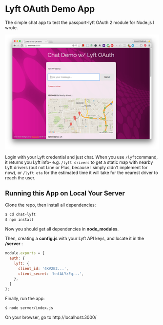 

# Lyft OAuth Demo App

The simple chat app to test the passport-lyft OAuth 2 module for Node.js I wrote.

![screenshot](public/images/screenshot.png)

Login with your Lyft credential and just chat. When you use `/lyft`command, it returns you Lyft info- e.g. `/lyft drivers` to get a static map with nearby Lyft drivers (but not Line or Plus, because I simply didn't implement for now), or `/lyft eta` for the estimated time it will take for the nearest driver to reach the user.



## Running this App on Local Your Server

Clone the repo, then install all dependencies:

```bash
$ cd chat-lyft
$ npm install
```
Now you should get all dependencies in **node_modules**.

Then, creating a **config.js** with your Lyft API keys, and locate it in the **/server** :

```javascript
module.exports = {
  auth: {
    lyft: {
      client_id: '4KV2E2...',
      client_secret: 'hnfALYzEq...',
    },
  }
};
```

Finally, run the app:

```bash
$ node server/index.js
```

On your browser, go to http://localhost:3000/

